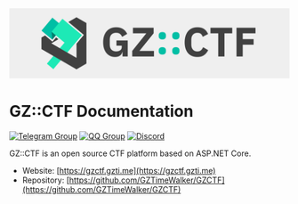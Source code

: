<picture>
  <source media="(prefers-color-scheme: dark)" srcset="assets/banner.dark.svg">
  <img alt="Banner" src="assets/banner.light.svg">
</picture>

# GZ::CTF Documentation

[![Telegram Group](https://img.shields.io/endpoint?color=blue&url=https%3A%2F%2Ftg.sumanjay.workers.dev%2Fgzctf)](https://telegram.dog/gzctf)
[![QQ Group](https://img.shields.io/badge/QQ%20Group-903244818-blue)](https://jq.qq.com/?_wv=1027&k=muSqhF9x)
[![Discord](https://img.shields.io/discord/1239476909033656320?label=Discord)](https://discord.gg/dV9A6ZjVhC)

GZ::CTF is an open source CTF platform based on ASP.NET Core.

- Website: [https://gzctf.gzti.me](https://gzctf.gzti.me)
- Repository: [https://github.com/GZTimeWalker/GZCTF](https://github.com/GZTimeWalker/GZCTF)
